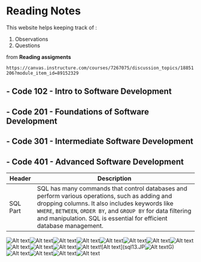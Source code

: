 # **Reading Notes**


This website helps keeping track of : 

1. Observations 
2. Questions 
 
 from **Reading assigments** 
 
 `https://canvas.instructure.com/courses/7267075/discussion_topics/18851206?module_item_id=89152329`

## - Code 102 - Intro to Software Development
## - Code 201 - Foundations of Software Development
## - Code 301 - Intermediate Software Development
## - Code 401 - Advanced Software Development 


| Header       | Description                                                                                                        |
|--------------|--------------------------------------------------------------------------------------------------------------------|
| SQL Part     | SQL has many commands that control databases and perform various operations, such as adding and dropping columns. It also includes keywords like `WHERE`, `BETWEEN`, `ORDER BY`, and `GROUP BY` for data filtering and manipulation. SQL is essential for efficient database management. |
![Alt text](sql1.JPG)![Alt text](sql2.JPG)![Alt text](sql3.JPG)![Alt text](sql4.JPG)![Alt text](sql5.JPG)![Alt text](sql6.JPG)![Alt text](sql7.JPG)![Alt text](sql8.JPG)![Alt text](sql9.JPG)![Alt text](sql10.JPG)![Alt text](sql11.JPG)![Alt text](sql12.JPG)![Alt text](sql13.JP![Alt text](sql14.JPG)G)![Alt text](sql15.JPG)![Alt text](sql16.JPG)![Alt text](sql17.JPG)![Alt text](sql18.JPG)